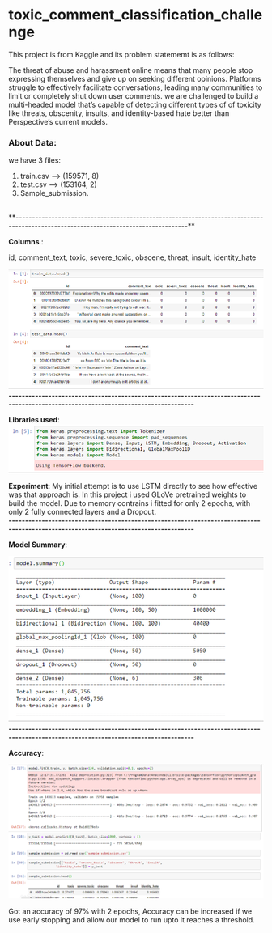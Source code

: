 # __toxic_comment_classification_challenge__

This project is from Kaggle and its problem statememt is as follows:

The threat of abuse and harassment online means that many people stop expressing themselves and give up on seeking different opinions. Platforms struggle to effectively facilitate conversations, leading many communities to limit or completely shut down user comments.
we are challenged to build a multi-headed model that’s capable of detecting different types of of toxicity like threats, obscenity, insults, and identity-based hate better than Perspective’s current models.</br>

### About Data:

we have 3 files:
1. train.csv --> (159571, 8)
2. test.csv  --> (153164, 2)
3. Sample_submission.
</br>
**-----------------------------------------------------------------------------------------------------------------------------------**

**Columns** :

id, 
comment_text,
toxic, 
severe_toxic,
obscene,
threat,
insult,
identity_hate

![center](./images/data.png)
</br>
**------------------------------------------------------------------------------------------------------------------------------------**

**Libraries used**:
![center](./images/libs.png)
</br>

**Experiment**:
My initial attempt is to use LSTM directly to see how effective was that approach is. In this project i used GLoVe pretrained weights to build the model. Due to memory contrains i fitted for only 2 epochs, with only 2 fully connected layers and a Dropout.
</br>
**------------------------------------------------------------------------------------------------------------------------------------**

**Model Summary**:

![center](./images/model.png)
</br>
**------------------------------------------------------------------------------------------------------------------------------------**

**Accuracy**:

![center](./images/result.png)

Got an accuracy of 97% with 2 epochs, Accuracy can be increased if we use early stopping and allow our model to run upto it reaches a threshold.
